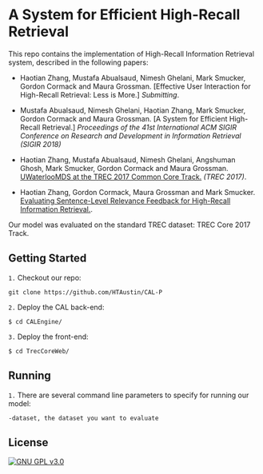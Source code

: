 # A System for Efficient High-Recall Retrieval

This repo contains the implementation of High-Recall Information Retrieval system, described in the following papers:

+ Haotian Zhang, Mustafa Abualsaud, Nimesh Ghelani, Mark Smucker, Gordon Cormack and Maura Grossman. [Effective User Interaction for High-Recall Retrieval: Less is More.] *Submitting*.

+ Mustafa Abualsaud, Nimesh Ghelani, Haotian Zhang, Mark Smucker, Gordon Cormack and Maura Grossman. [A System for Efficient High-Recall Retrieval.] *Proceedings of the 41st International ACM SIGIR Conference on Research and Development in Information Retrieval (SIGIR 2018)*

+ Haotian Zhang, Mustafa Abualsaud, Nimesh Ghelani, Angshuman Ghosh, Mark Smucker, Gordon Cormack and Maura Grossman. [UWaterlooMDS at the TREC 2017 Common Core Track.](https://trec.nist.gov/pubs/trec26/papers/UWaterlooMDS-CC.pdf) *(TREC 2017)*.

+ Haotian Zhang, Gordon Cormack, Maura Grossman and Mark Smucker. [Evaluating Sentence-Level Relevance Feedback for High-Recall Information Retrieval.](https://arxiv.org/abs/1803.08988).


Our model was evaluated on the standard TREC dataset: TREC Core 2017 Track. 

Getting Started
-----------

``1.`` Checkout our repo:
```
git clone https://github.com/HTAustin/CAL-P
```

``2.`` Deploy the CAL back-end:
```
$ cd CALEngine/
``` 

``3.`` Deploy the front-end:
```
$ cd TrecCoreWeb/
``` 

Running
--------
``1.`` There are several command line parameters to specify for running our model:
```
-dataset, the dataset you want to evaluate 
```


License
--------
[![GNU GPL v3.0](http://www.gnu.org/graphics/gplv3-127x51.png)](http://www.gnu.org/licenses/gpl.html) 